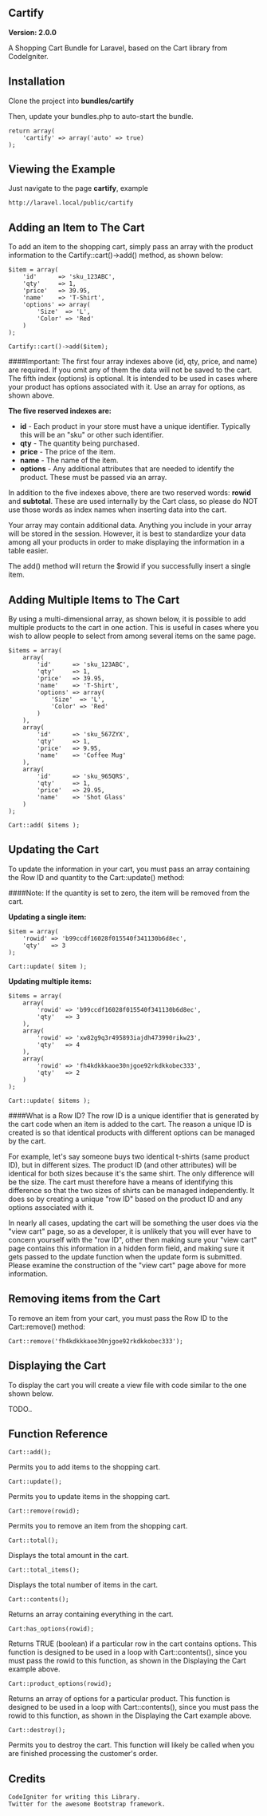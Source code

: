 ## Cartify
**Version: 2.0.0**

A Shopping Cart Bundle for Laravel, based on the Cart library from CodeIgniter.

## Installation
Clone the project into **bundles/cartify**

Then, update your bundles.php to auto-start the bundle.

    return array(
        'cartify' => array('auto' => true)
    );

## Viewing the Example
Just navigate to the page **cartify**, example

    http://laravel.local/public/cartify

## Adding an Item to The Cart
To add an item to the shopping cart, simply pass an array with the product information to the Cartify::cart()->add() method, as shown below:

    $item = array(
        'id'      => 'sku_123ABC',
        'qty'     => 1,
        'price'   => 39.95,
        'name'    => 'T-Shirt',
        'options' => array(
            'Size'  => 'L',
            'Color' => 'Red'
        )
    );

    Cartify::cart()->add($item);


####Important:
    The first four array indexes above (id, qty, price, and name) are required.
    If you omit any of them the data will not be saved to the cart.
    The fifth index (options) is optional.
    It is intended to be used in cases where your product has options associated with it.
    Use an array for options, as shown above.

**The five reserved indexes are:**
- **id** - Each product in your store must have a unique identifier. Typically this will be an "sku" or other such identifier.
- **qty** - The quantity being purchased.
- **price** - The price of the item.
- **name** - The name of the item.
- **options** - Any additional attributes that are needed to identify the product. These must be passed via an array.

In addition to the five indexes above, there are two reserved words: **rowid** and **subtotal**. These are used internally by the Cart class, so please do NOT use those words as index names when inserting data into the cart.

Your array may contain additional data. Anything you include in your array will be stored in the session. However, it is best to standardize your data among all your products in order to make displaying the information in a table easier.

The add() method will return the $rowid if you successfully insert a single item.

## Adding Multiple Items to The Cart
By using a multi-dimensional array, as shown below, it is possible to add multiple products to the cart in one action. This is useful in cases where you wish to allow people to select from among several items on the same page.

    $items = array(
        array(
            'id'      => 'sku_123ABC',
            'qty'     => 1,
            'price'   => 39.95,
            'name'    => 'T-Shirt',
            'options' => array(
                'Size'  => 'L',
                'Color' => 'Red'
            )
        ),
        array(
            'id'      => 'sku_567ZYX',
            'qty'     => 1,
            'price'   => 9.95,
            'name'    => 'Coffee Mug'
        ),
        array(
            'id'      => 'sku_965QRS',
            'qty'     => 1,
            'price'   => 29.95,
            'name'    => 'Shot Glass'
        )
    );

    Cart::add( $items );


## Updating the Cart
To update the information in your cart, you must pass an array containing the Row ID and quantity to the Cart::update() method:

####Note:
    If the quantity is set to zero, the item will be removed from the cart.

**Updating a single item:**

    $item = array(
        'rowid' => 'b99ccdf16028f015540f341130b6d8ec',
        'qty'   => 3
    );

    Cart::update( $item );


**Updating multiple items:**

    $items = array(
        array(
            'rowid' => 'b99ccdf16028f015540f341130b6d8ec',
            'qty'   => 3
        ),
        array(
            'rowid' => 'xw82g9q3r495893iajdh473990rikw23',
            'qty'   => 4
        ),
        array(
            'rowid' => 'fh4kdkkkaoe30njgoe92rkdkkobec333',
            'qty'   => 2
        )
    );

    Cart::update( $items );


####What is a Row ID?
The row ID is a unique identifier that is generated by the cart code when an item is added to the cart. The reason a unique ID is created is so that identical products with different options can be managed by the cart.

For example, let's say someone buys two identical t-shirts (same product ID), but in different sizes. The product ID (and other attributes) will be identical for both sizes because it's the same shirt. The only difference will be the size. The cart must therefore have a means of identifying this difference so that the two sizes of shirts can be managed independently. It does so by creating a unique "row ID" based on the product ID and any options associated with it.

In nearly all cases, updating the cart will be something the user does via the "view cart" page, so as a developer, it is unlikely that you will ever have to concern yourself with the "row ID", other then making sure your "view cart" page contains this information in a hidden form field, and making sure it gets passed to the update function when the update form is submitted. Please examine the construction of the "view cart" page above for more information.



## Removing items from the Cart
To remove an item from your cart, you must pass the Row ID to the Cart::remove() method:

    Cart::remove('fh4kdkkkaoe30njgoe92rkdkkobec333');


## Displaying the Cart
To display the cart you will create a view file with code similar to the one shown below.

TODO..


## Function Reference

    Cart::add();
Permits you to add items to the shopping cart.

    Cart::update();
Permits you to update items in the shopping cart.

    Cart::remove(rowid);
Permits you to remove an item from the shopping cart.

    Cart::total();
Displays the total amount in the cart.

    Cart::total_items();
Displays the total number of items in the cart.

    Cart::contents();
Returns an array containing everything in the cart.

    Cart:has_options(rowid);
Returns TRUE (boolean) if a particular row in the cart contains options. This function is designed to be used in a loop with Cart::contents(), since you must pass the rowid to this function, as shown in the Displaying the Cart example above.

    Cart::product_options(rowid);
Returns an array of options for a particular product. This function is designed to be used in a loop with Cart::contents(), since you must pass the rowid to this function, as shown in the Displaying the Cart example above.

    Cart::destroy();
Permits you to destroy the cart. This function will likely be called when you are finished processing the customer's order.


## Credits
    CodeIgniter for writing this Library.
    Twitter for the awesome Bootstrap framework.



